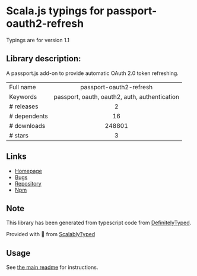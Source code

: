 
# Scala.js typings for passport-oauth2-refresh

Typings are for version 1.1

## Library description:
A passport.js add-on to provide automatic OAuth 2.0 token refreshing.

|                    |                 |
| ------------------ | :-------------: |
| Full name          | passport-oauth2-refresh |
| Keywords           | passport, oauth, oauth2, auth, authentication |
| # releases         | 2 |
| # dependents       | 16 |
| # downloads        | 248801 |
| # stars            | 3 |

## Links
- [Homepage](https://github.com/fiznool/passport-oauth2-refresh)
- [Bugs](https://github.com/fiznool/passport-oauth2-refresh/issues)
- [Repository](https://github.com/fiznool/passport-oauth2-refresh)
- [Npm](https://www.npmjs.com/package/passport-oauth2-refresh)
    


## Note
This library has been generated from typescript code from [DefinitelyTyped](https://definitelytyped.org).

Provided with :purple_heart: from [ScalablyTyped](https://github.com/oyvindberg/ScalablyTyped)

## Usage
See [the main readme](../../readme.md) for instructions.


